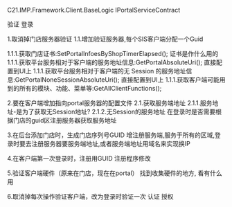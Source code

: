 
C21.IMP.Framework.Client.BaseLogic
IPortalServiceContract 

验证
登录




1.取消掉门店服务器验证
1.1.增加验证服务器,每个SIS客户端分配一个Guid

1.1.1.获取门店证书:SetPortalInfoesByShopTimerElapsed();
      证书是作什么用的
1.1.1.获取平台服务相对于客户端的服务地址信息:GetPortalAbsoluteUri();
      直接配置到UI上
1.1.1.获取平台服务相对于客户端的无 Session 的服务地址信息:GetPortalNoneSessionAbsoluteUri();
      直接配置到UI上
1.1.1.获取客户端可能用到的所有的模块、功能、菜单等:GetAllClientFunctions();   


2.要在客户端增加指向portal服务器的配置文件
2.1.获取服务端地址
2.1.1.服务地址-是为了获取无Session地址?
2.1.2.无Session的服务地址
    在登录时是否需要根据门店的guid区注册服务器获取服务地址



3.在后台添加门店时，生成门店序列号GUID
  增注册服务端,服务于所有的区域,登录时要去注册服务器要服务端地址,或者服务端地址用域名来实现换IP

4.在客户端第一次登录时，注册用GUID  注册程序修改

5.验证客户端硬件（原来在门店，现在在portal）
  找到收集硬件的地方,
  看有什么用

6.取消掉每次操作验证客户端，改为登录时验证一次
  认证
  授权


